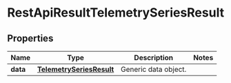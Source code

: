 
# RestApiResultTelemetrySeriesResult

## Properties
Name | Type | Description | Notes
------------ | ------------- | ------------- | -------------
**data** | [**TelemetrySeriesResult**](TelemetrySeriesResult.md) | Generic data object. | 



